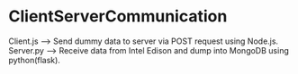 # ClientServerCommunication

Client.js --> Send dummy data to server via POST request using Node.js. 
Server.py --> Receive data from Intel Edison and dump into MongoDB using python(flask).
